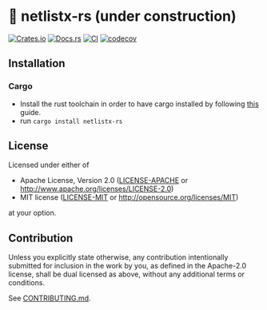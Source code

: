# 🥅 netlistx-rs (under construction)

[![Crates.io](https://img.shields.io/crates/v/netlistx-rs.svg)](https://crates.io/crates/netlistx-rs)
[![Docs.rs](https://docs.rs/netlistx-rs/badge.svg)](https://docs.rs/netlistx-rs)
[![CI](https://github.com/luk036/netlistx-rs/workflows/CI/badge.svg)](https://github.com/luk036/netlistx-rs/actions)
[![codecov](https://codecov.io/gh/luk036/netlistx-rs/graph/badge.svg?token=H7oT1T5LV5)](https://codecov.io/gh/luk036/netlistx-rs)

## Installation

### Cargo

- Install the rust toolchain in order to have cargo installed by following
  [this](https://www.rust-lang.org/tools/install) guide.
- run `cargo install netlistx-rs`

## License

Licensed under either of

- Apache License, Version 2.0
  ([LICENSE-APACHE](LICENSE-APACHE) or http://www.apache.org/licenses/LICENSE-2.0)
- MIT license
  ([LICENSE-MIT](LICENSE-MIT) or http://opensource.org/licenses/MIT)

at your option.

## Contribution

Unless you explicitly state otherwise, any contribution intentionally submitted
for inclusion in the work by you, as defined in the Apache-2.0 license, shall be
dual licensed as above, without any additional terms or conditions.

See [CONTRIBUTING.md](CONTRIBUTING.md).
